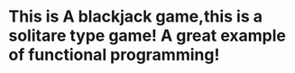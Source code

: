 # This is A blackjack game,this is a solitare type game! A  great example of functional programming!
